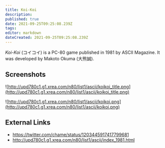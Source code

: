 ```yaml
---
title: Koi-Koi
description: 
published: true
date: 2021-09-25T09:25:08.239Z
tags: 
editor: markdown
dateCreated: 2021-09-25T09:25:08.239Z
---
```


_Koi-Koi_ (<span lang='ja'>コイコイ</span>) is a PC-80 game published in 1981 by ASCII Magazine.
It was developed by Makoto Okuma (<span lang='ja'>大熊誠</span>).

## Screenshots

![http://upd780c1.g1.xrea.com/n80/list1/ascii/koikoi_title.png](http://upd780c1.g1.xrea.com/n80/list1/ascii/koikoi_title.png)

![http://upd780c1.g1.xrea.com/n80/list1/ascii/koikoi.png](http://upd780c1.g1.xrea.com/n80/list1/ascii/koikoi.png)

## External Links

- https://twitter.com/chame/status/1203445917417799681
- http://upd780c1.g1.xrea.com/n80/list1/ascii/index_1981.html
